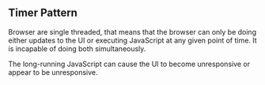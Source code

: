 ## Timer Pattern

Browser are single threaded, that means that the browser can only be doing either updates to the UI or executing JavaScript at any given point of time. It is incapable of doing both simultaneously.

The long-running JavaScript can cause the UI to become unresponsive or appear to be unresponsive.

